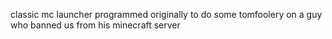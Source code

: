 classic mc launcher programmed originally to do some tomfoolery on a guy who banned us from his minecraft server
